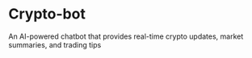 # Crypto-bot
An AI-powered chatbot that provides real-time crypto updates, market summaries, and trading tips
